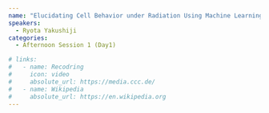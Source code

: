 ```yaml
---
name: "Elucidating Cell Behavior under Radiation Using Machine Learning"
speakers:
  - Ryota Yakushiji
categories:
  - Afternoon Session 1 (Day1)

# links:
#   - name: Recodring
#     icon: video
#     absolute_url: https://media.ccc.de/
#   - name: Wikipedia
#     absolute_url: https://en.wikipedia.org
---
```

